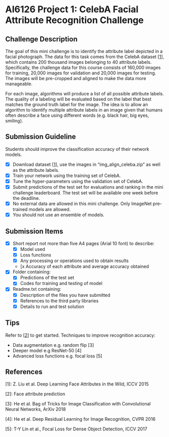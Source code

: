 # AI6126 Project 1: CelebA Facial Attribute Recognition Challenge

## Challenge Description
The goal of this mini challenge is to identify the attribute label depicted in a facial
photograph. The data for this task comes from the CelebA dataset [[1]], which contains
200 thousand images belonging to 40 attribute labels. Specifically, the challenge data for
this course consists of 160,000 images for training, 20,000 images for validation and
20,000 images for testing. The images will be pre-cropped and aligned to make the data
more manageable.

For each image, algorithms will produce a list of all possible attribute labels. The quality
of a labeling will be evaluated based on the label that best matches the ground truth label
for the image. The idea is to allow an algorithm to identify multiple attribute labels in an
image given that humans often describe a face using different words (e.g. black hair, big
eyes, smiling).

## Submission Guideline
Students should improve the classification accuracy of their network models.
-[x] Download dataset [[1]], use the images in “img_align_celeba.zip” as well as the attribute labels.
-[x] Train your network using the training set of CelebA.
-[x] Tune the hyper-parameters using the validation set of CelebA.
-[x] Submit predictions of the test set for evaluations and ranking in the mini challenge leaderboard. The test set will be available one week before the deadline.
-[x] No external data are allowed in this mini challenge. Only ImageNet pre-trained models are allowed.
-[x] You should not use an ensemble of models.

## Submission Items
-[x] Short report not more than five A4 pages (Arial 10 font) to describe:
    - [x] Model used
    - [x] Loss functions
    - [x] Any processing or operations used to obtain results
    - [x Accuracy of each attribute and average accuracy obtained
-[x] Folder containing:
    - [x] Predictions of the test set
    - [x] Codes for training and testing of model
-[x] Readme.txt containing:
    - [x] Description of the files you have submitted
    - [x] References to the third party libraries
    - [x] Details to run and test solution
    
## Tips
Refer to [[2]] to get started.
Techniques to improve recognition accuracy:
+ Data augmentation e.g. random flip [3] 
+ Deeper model e.g ResNet-50 [4]
+ Advanced loss functions e.g. focal loss [5]

## References 
[1]: <http://mmlab.ie.cuhk.edu.hk/projects/CelebA.html>
[2]: https://github.com/d-li14/face-attribute-prediction
\[1\]: Z. Liu et al. Deep Learning Face Attributes in the Wild, ICCV 2015

\[2\]: Face attribute prediction 

[3]: He et al. Bag of Tricks for Image Classification with Convolutional Neural Networks,
ArXiv 2018

[4]: He et al. Deep Residual Learning for Image Recognition, CVPR 2016

[5]: T-Y Lin et al., Focal Loss for Dense Object Detection, ICCV 2017


